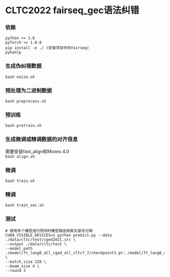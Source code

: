 # CLTC2022 fairseq_gec语法纠错
### 依赖  
```
python >= 3.6  
pyTorch >= 1.0.0  
pip install -e ./ (安装项目中的fairseq)
pyhanlp
```
### 生成伪纠错数据  
```bash noise.sh```  
### 预处理为二进制数据  
```bash preprocess.sh```  
### 预训练  
```bash pretrain.sh```  
### 生成微调或精调数据的对齐信息
需要安装fast_align和Moses 4.0  
```bash align.sh```  
### 微调  
```bash train.sh```  
### 精调  
```bash train_sec.sh```  
### 测试  
```
# 使用多个模型进行预测时模型路径用英文冒号分隔
CUDA_VISIBLE_DEVICES=1 python predict.py --data ./data/cltc/test/cged2021.src \
--output ./data/cltc/test \
--model_path ./model/ft_lang8_all_cged_all_cltc7_7/checkpoint1.pt:./model/ft_lang8_all_cged_all_cltc4_9/checkpoint5.pt:./model/ft_lang8_all_cged_all_cltc4_10/checkpoint5.pt \
--batch_size 128 \
--beam_size 4 \
--round 3
```
